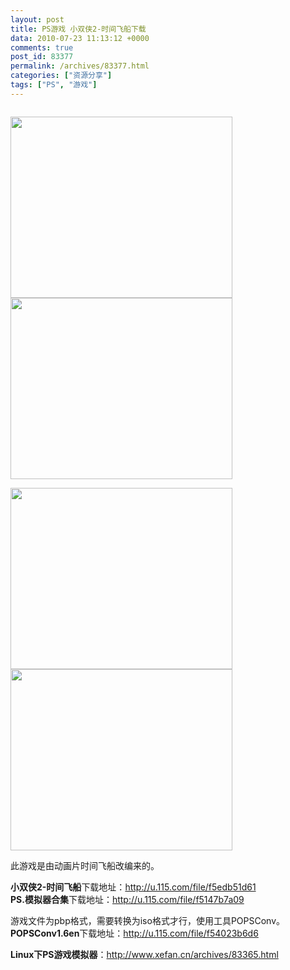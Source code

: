 ```yaml
---
layout: post
title: PS游戏 小双侠2-时间飞船下载
data: 2010-07-23 11:13:12 +0000
comments: true
post_id: 83377
permalink: /archives/83377.html
categories: ["资源分享"]
tags: ["PS", "游戏"]
---
```


<p style="text-align: center"><img title="小双侠2" src="http://image163.poco.cn/mypoco/myphoto/20100623/16/55451291201006231601272549214994543_004.jpg" alt="" /></p>

<img title="小双侠2" src="http://image163.poco.cn/mypoco/myphoto/20100623/16/55451291201006231601272549214994543_003.jpg" alt="" width="355" height="290" /><img title="小双侠2" src="http://image163.poco.cn/mypoco/myphoto/20100623/16/55451291201006231601272549214994543_002.jpg" alt="" width="355" height="290" />

<img title="小双侠2" src="http://image163.poco.cn/mypoco/myphoto/20100623/16/55451291201006231601272549214994543_001.jpg" alt="" width="355" height="290" /><img title="小双侠2" src="http://image163.poco.cn/mypoco/myphoto/20100623/16/55451291201006231601272549214994543_000.jpg" alt="" width="355" height="290" />

此游戏是由动画片时间飞船改编来的。

<strong>小双侠2-时间飞船</strong>下载地址：http://u.115.com/file/f5edb51d61  
<strong>PS.模拟器合集</strong>下载地址：http://u.115.com/file/f5147b7a09

游戏文件为pbp格式，需要转换为iso格式才行，使用工具POPSConv。  
<strong>POPSConv1.6en</strong>下载地址：http://u.115.com/file/f54023b6d6

<strong>Linux下PS游戏模拟器</strong>：http://www.xefan.cn/archives/83365.html
